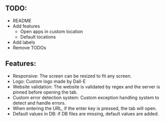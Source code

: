 ## TODO:
- README
- Add features
    - Open apps in custom location
    - Default locations
- Add labels
- Remove TODOs
## Features:
- Responsive: The screen can be resized to fit any screen.
- Logo: Custom logo made by Dall-E
- Website validation: The website is validated by regex and the server is pinned before opening the tab.
- Custom error detection system: Custom exception handling system to detect and handle errors.
- When entering the URL, if the enter key is pressed, the tab will open.
- Default values in DB: if DB files are missing, default values are added.
